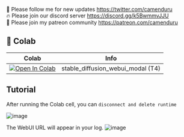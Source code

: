 🐣 Please follow me for new updates https://twitter.com/camenduru <br />
🔥 Please join our discord server https://discord.gg/k5BwmmvJJU <br />
🥳 Please join my patreon community https://patreon.com/camenduru <br />

## 🦒 Colab

| Colab | Info
| --- | --- |
[![Open In Colab](https://colab.research.google.com/assets/colab-badge.svg)](https://colab.research.google.com/github/camenduru/stable-diffusion-webui-modal/blob/main/stable_diffusion_webui_modal.ipynb) | stable_diffusion_webui_modal (T4)

## Tutorial

After running the Colab cell, you can `disconnect and delete runtime`

![image](https://github.com/camenduru/stable-diffusion-webui-modal/assets/54370274/dfc0e74f-53ed-437a-9126-8ceca1e218fa)

The WebUI URL will appear in your log.
![image](https://github.com/camenduru/webui-modal/assets/54370274/23b55e99-9762-4fe8-8b5f-08b3ee6fd7e2)
